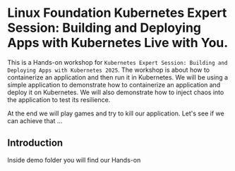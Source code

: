 # Linux Foundation Kubernetes Expert Session: Building and Deploying Apps with Kubernetes Live with You.

This is a Hands-on workshop for `Kubernetes Expert Session: Building and Deploying Apps with Kubernetes 2025`. The workshop is about how to containerize an application and then run it in Kubernetes. We will be using a simple application to demonstrate how to containerize an application and deploy it on Kubernetes. We will also demonstrate how to inject chaos into the application to test its resilience.

At the end we will play games and try to kill our application. Let's see if we can achieve that ...



## Introduction

Inside demo folder you will find our Hands-on
